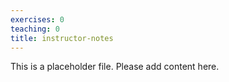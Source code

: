 ```yaml
---
exercises: 0
teaching: 0
title: instructor-notes
---
```


This is a placeholder file. Please add content here. 

